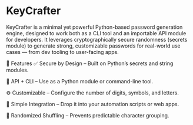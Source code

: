 # KeyCrafter
KeyCrafter is a minimal yet powerful Python-based password generation engine, designed to work both as a CLI tool and an importable API module for developers. It leverages cryptographically secure randomness (secrets module) to generate strong, customizable passwords for real-world use cases — from dev tooling to user-facing apps.

🚀 Features
✅ Secure by Design – Built on Python’s secrets and string modules.

🧩 API + CLI – Use as a Python module or command-line tool.

⚙️ Customizable – Configure the number of digits, symbols, and letters.

🧠 Simple Integration – Drop it into your automation scripts or web apps.

🔀 Randomized Shuffling – Prevents predictable character grouping.
